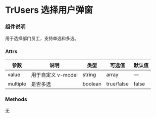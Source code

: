 # TrUsers 选择用户弹窗

### 组件说明

用于选择部门员工，支持单选和多选。

### Attrs

| 参数       | 说明            | 类型      | 可选值        | 默认值   |
|----------|---------------|---------|------------|-------|
| value    | 用于自定义 v-model | string  | array      | —     | '' |
| multiple | 是否多选          | boolean | true/false | false |

### Methods

无
